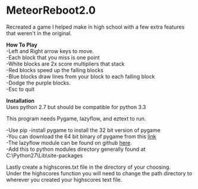 # MeteorReboot2.0
Recreated a game I helped make in high school with a few extra features that weren't in the original.

**How To Play**<br>
-Left and Right arrow keys to move.<br>
-Each block that you miss is one point<br>
-White blocks are 2x score multipliers that stack<br>
-Red blocks speed up the falling blocks<br>
-Blue blocks draw lines from your block to each falling block<br>
-Dodge the purple blocks.<br>
-Esc to quit<br>

**Installation**<br>
Uses python 2.7 but should be compatible for python 3.3

This program needs Pygame, lazyflow, and eztext to run.

-Use pip -install pygame to install the 32 bit version of pygame<br>
-You can download the 64 bit binary of pygame from this [link](http://www.lfd.uci.edu/~gohlke/pythonlibs/)<br>
-The lazyflow module can be found on github [here](https://github.com/ilastik/lazyflow/blob/master/lazyflow/utility/fileLock.py).<br>
    -Add this to python modules directory generally found at C:\Python27\Lib\site-packages

Lastly create a highscores.txt file in the directory of your choosing.<br>
Under the highscores function you will need to change the path directory to wherever you created your highscores text file.<br>

